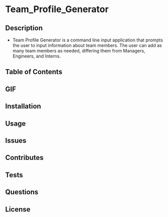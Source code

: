 # Team_Profile_Generator

## Description
- Team Profile Generator is a command line input application that prompts the user to input information about team members. The user can add as many team members as needed, differing them
from Managers, Engineers, and Interns.

## Table of Contents

## GIF

## Installation

## Usage

## Issues

## Contributes

## Tests

## Questions

## License